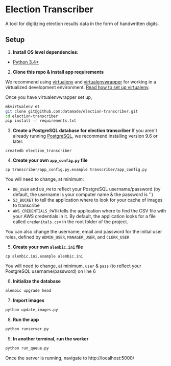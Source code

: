 # Election Transcriber

A tool for digitizing election results data in the form of handwritten digits.

## Setup

1. **Install OS level dependencies:**

  * [Python 3.4+](https://www.python.org/download/)

2. **Clone this repo & install app requirements**

  We recommend using [virtualenv](http://virtualenv.readthedocs.org/en/latest/virtualenv.html) and [virtualenvwrapper](http://virtualenvwrapper.readthedocs.org/en/latest/install.html) for working in a virtualized development environment. [Read how to set up virtualenv](http://docs.python-guide.org/en/latest/dev/virtualenvs/).

  Once you have virtualenvwrapper set up,
  ```bash
  mkvirtualenv et
  git clone git@github.com:datamade/election-transcriber.git
  cd election-transcriber
  pip install -r requirements.txt
  ```
3. **Create a PostgreSQL database for election transcriber**
  If you aren't already running [PostgreSQL](http://www.postgresql.org/), we recommend installing version 9.6 or later.

  ```
  createdb election_transcriber
  ```

4. **Create your own `app_config.py` file**

  ```
  cp transcriber/app_config.py.example transcriber/app_config.py
  ```

  You will need to change, at minimum:
  - `DB_USER` and `DB_PW` to reflect your PostgreSQL username/password (by default, the username is your computer name & the password is '')
  - `S3_BUCKET` to tell the application where to look for your cache of images
    to transcribe
  - `AWS_CREDENTIALS_PATH` tells the application where to find the CSV file
    with your AWS credentials in it. By default, the application looks for
    a file called `credenitals.csv` in the root folder of the project.

  You can also change the username, email and password for the initial user roles, defined by `ADMIN_USER`, `MANAGER_USER`, and `CLERK_USER`

5. **Create your own `alembic.ini` file**

  ```
  cp alembic.ini.example alembic.ini
  ```
  You will need to change, at minimum, `user` & `pass` (to reflect your PostgreSQL username/password) on line 6

6. **Initialize the database**

  ```bash
  alembic upgrade head
  ```

7. **Import images**
  ```bash
  python update_images.py
  ```

8. **Run the app**

  ```bash
  python runserver.py
  ```

9. **In another terminal, run the worker**

  ```bash
  python run_queue.py
  ```

  Once the server is running, navigate to http://localhost:5000/

